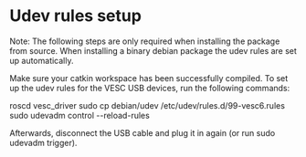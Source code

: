 # Udev rules setup

Note: The following steps are only required when installing the package from source. When installing a binary debian package the udev rules are set up automatically.

Make sure your catkin workspace has been successfully compiled. To set up the udev rules for the VESC USB devices, run the following commands:

roscd vesc_driver
sudo cp debian/udev /etc/udev/rules.d/99-vesc6.rules
sudo udevadm control --reload-rules

Afterwards, disconnect the USB cable and plug it in again (or run sudo udevadm trigger).
